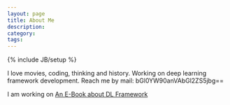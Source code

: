 ```yaml
---
layout: page
title: About Me
description: 
category: 
tags: 
---
```

{% include JB/setup %}

I love movies, coding, thinking and history.  Working on deep learning framework development.
Reach me by mail: bGl0YW90anVAbGl2ZS5jbg==

I am working on [An E-Book about DL Framework](https://litaotju.github.io/dl-frameworks-howto/)
